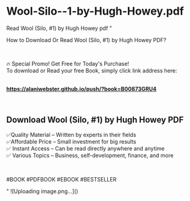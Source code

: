 # Wool-Silo--1-by-Hugh-Howey.pdf
Read Wool (Silo, #1) by Hugh Howey pdf
"<p>How to Download Or Read Wool (Silo, #1) by Hugh Howey PDF?</p>
<p>&nbsp;</p>
<p>&#128293;  Special Promo! Get Free for Today's Purchase!<br />To download or Read your free Book, simply click link address here:&nbsp;<br />&nbsp;</p>
<p><a href=""https://alaniwebster.github.io/push/?book=B00873GRU4""><strong>https://alaniwebster.github.io/push/?book=B00873GRU4</strong></a></p>
<p>&nbsp;</p>
<h2>Download Wool (Silo, #1) by Hugh Howey PDF</h2>
<p>&#x2705;Quality Material &ndash; Written by experts in their fields<br />&#x2705;Affordable Price &ndash; Small investment for big results<br />&#x2705; Instant Access &ndash; Can be read directly anywhere and anytime<br />&#x2705; Various Topics &ndash; Business, self-development, finance, and more</p>
<p>&nbsp;</p>
<p>#BOOK #PDFBOOK #EBOOK #BESTSELLER</p>
"
![Uploading image.png…]()
